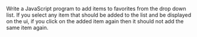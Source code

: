Write a JavaScript program to add items to favorites from the drop down list. If you select any item that should be added to the list and be displayed on the ui, if you click on the added item again then it should not add the same item again.